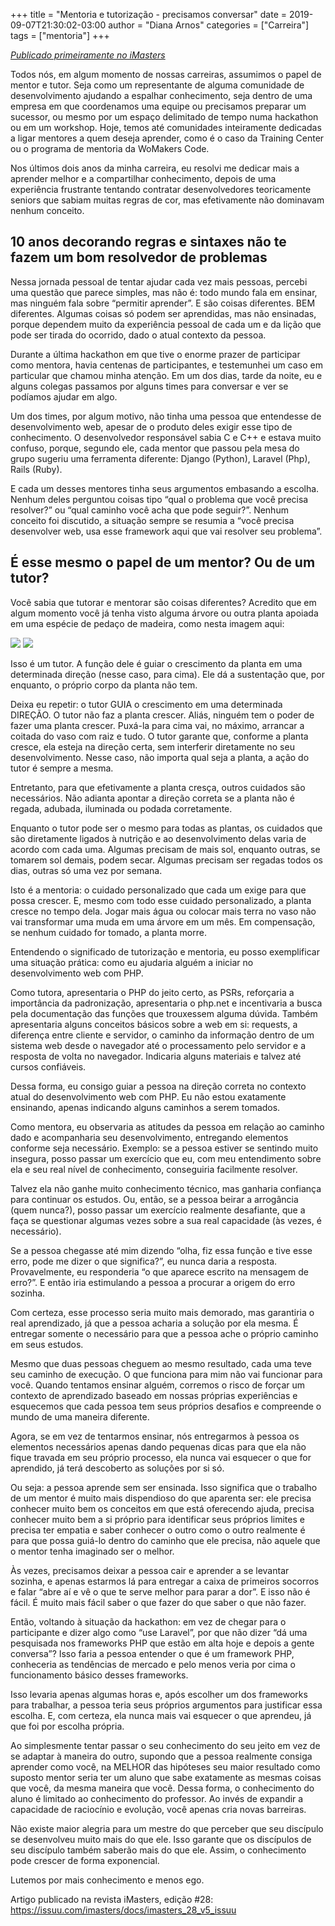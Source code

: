 +++
title = "Mentoria e tutorização - precisamos conversar"
date = 2019-09-07T21:30:02-03:00
author = "Diana Arnos"
categories = ["Carreira"]
tags = ["mentoria"]
+++

_[Publicado primeiramente no iMasters](https://imasters.com.br/carreira-dev/mentoria-e-tutorizacao-precisamos-conversar)_

Todos nós, em algum momento de nossas carreiras, assumimos o papel de mentor e tutor. Seja como um representante de alguma comunidade de desenvolvimento ajudando a espalhar conhecimento, seja dentro de uma empresa em que coordenamos uma equipe ou precisamos preparar um sucessor, ou mesmo por um espaço delimitado de tempo numa hackathon ou em um workshop. Hoje, temos até comunidades inteiramente dedicadas a ligar mentores a quem deseja aprender, como é o caso da Training Center ou o programa de mentoria da WoMakers Code.

Nos últimos dois anos da minha carreira, eu resolvi me dedicar mais a aprender melhor e a compartilhar conhecimento, depois de uma experiência frustrante tentando contratar desenvolvedores teoricamente seniors que sabiam muitas regras de cor, mas efetivamente não dominavam nenhum conceito.

10 anos decorando regras e sintaxes não te fazem um bom resolvedor de problemas
-------------------------------------------------------------------------------

Nessa jornada pessoal de tentar ajudar cada vez mais pessoas, percebi uma questão que parece simples, mas não é: todo mundo fala em ensinar, mas ninguém fala sobre “permitir aprender”. E são coisas diferentes. BEM diferentes. Algumas coisas só podem ser aprendidas, mas não ensinadas, porque dependem muito da experiência pessoal de cada um e da lição que pode ser tirada do ocorrido, dado o atual contexto da pessoa.

Durante a última hackathon em que tive o enorme prazer de participar como mentora, havia centenas de participantes, e testemunhei um caso em particular que chamou minha atenção. Em um dos dias, tarde da noite, eu e alguns colegas passamos por alguns times para conversar e ver se podíamos ajudar em algo.

Um dos times, por algum motivo, não tinha uma pessoa que entendesse de desenvolvimento web, apesar de o produto deles exigir esse tipo de conhecimento. O desenvolvedor responsável sabia C e C++ e estava muito confuso, porque, segundo ele, cada mentor que passou pela mesa do grupo sugeriu uma ferramenta diferente: Django (Python), Laravel (Php), Rails (Ruby).

E cada um desses mentores tinha seus argumentos embasando a escolha. Nenhum deles perguntou coisas tipo “qual o problema que você precisa resolver?” ou “qual caminho você acha que pode seguir?”. Nenhum conceito foi discutido, a situação sempre se resumia a “você precisa desenvolver web, usa esse framework aqui que vai resolver seu problema”.

É esse mesmo o papel de um mentor? Ou de um tutor?
--------------------------------------------------

Você sabia que tutorar e mentorar são coisas diferentes? Acredito que em algum momento você já tenha visto alguma árvore ou outra planta apoiada em uma espécie de pedaço de madeira, como nesta imagem aqui:

![](/images/posts/tutor.jpg " ")
<img class="img-fluid" src="/assets/img/tutor.jpg">

Isso é um tutor. A função dele é guiar o crescimento da planta em uma determinada direção (nesse caso, para cima). Ele dá a sustentação que, por enquanto, o próprio corpo da planta não tem.

Deixa eu repetir: o tutor GUIA o crescimento em uma determinada DIREÇÃO. O tutor não faz a planta crescer. Aliás, ninguém tem o poder de fazer uma planta crescer. Puxá-la para cima vai, no máximo, arrancar a coitada do vaso com raiz e tudo. O tutor garante que, conforme a planta cresce, ela esteja na direção certa, sem interferir diretamente no seu desenvolvimento. Nesse caso, não importa qual seja a planta, a ação do tutor é sempre a mesma.

Entretanto, para que efetivamente a planta cresça, outros cuidados são necessários. Não adianta apontar a direção correta se a planta não é regada, adubada, iluminada ou podada corretamente.

Enquanto o tutor pode ser o mesmo para todas as plantas, os cuidados que são diretamente ligados à nutrição e ao desenvolvimento delas varia de acordo com cada uma. Algumas precisam de mais sol, enquanto outras, se tomarem sol demais, podem secar. Algumas precisam ser regadas todos os dias, outras só uma vez por semana.

Isto é a mentoria: o cuidado personalizado que cada um exige para que possa crescer. E, mesmo com todo esse cuidado personalizado, a planta cresce no tempo dela. Jogar mais água ou colocar mais terra no vaso não vai transformar uma muda em uma árvore em um mês. Em compensação, se nenhum cuidado for tomado, a planta morre.

Entendendo o significado de tutorização e mentoria, eu posso exemplificar uma situação prática: como eu ajudaria alguém a iniciar no desenvolvimento web com PHP.

Como tutora, apresentaria o PHP do jeito certo, as PSRs, reforçaria a importância da padronização, apresentaria o php.net e incentivaria a busca pela documentação das funções que trouxessem alguma dúvida. Também apresentaria alguns conceitos básicos sobre a web em si: requests, a diferença entre cliente e servidor, o caminho da informação dentro de um sistema web desde o navegador até o processamento pelo servidor e a resposta de volta no navegador. Indicaria alguns materiais e talvez até cursos confiáveis.

Dessa forma, eu consigo guiar a pessoa na direção correta no contexto atual do desenvolvimento web com PHP. Eu não estou exatamente ensinando, apenas indicando alguns caminhos a serem tomados.

Como mentora, eu observaria as atitudes da pessoa em relação ao caminho dado e acompanharia seu desenvolvimento, entregando elementos conforme seja necessário. Exemplo: se a pessoa estiver se sentindo muito insegura, posso passar um exercício que eu, com meu entendimento sobre ela e seu real nível de conhecimento, conseguiria facilmente resolver.

Talvez ela não ganhe muito conhecimento técnico, mas ganharia confiança para continuar os estudos. Ou, então, se a pessoa beirar a arrogância (quem nunca?), posso passar um exercício realmente desafiante, que a faça se questionar algumas vezes sobre a sua real capacidade (às vezes, é necessário).

Se a pessoa chegasse até mim dizendo “olha, fiz essa função e tive esse erro, pode me dizer o que significa?”, eu nunca daria a resposta. Provavelmente, eu responderia “o que aparece escrito na mensagem de erro?”. E então iria estimulando a pessoa a procurar a origem do erro sozinha.

Com certeza, esse processo seria muito mais demorado, mas garantiria o real aprendizado, já que a pessoa acharia a solução por ela mesma. É entregar somente o necessário para que a pessoa ache o próprio caminho em seus estudos.

Mesmo que duas pessoas cheguem ao mesmo resultado, cada uma teve seu caminho de execução. O que funciona para mim não vai funcionar para você. Quando tentamos ensinar alguém, corremos o risco de forçar um contexto de aprendizado baseado em nossas próprias experiências e esquecemos que cada pessoa tem seus próprios desafios e compreende o mundo de uma maneira diferente.

Agora, se em vez de tentarmos ensinar, nós entregarmos à pessoa os elementos necessários apenas dando pequenas dicas para que ela não fique travada em seu próprio processo, ela nunca vai esquecer o que for aprendido, já terá descoberto as soluções por si só.

Ou seja: a pessoa aprende sem ser ensinada. Isso significa que o trabalho de um mentor é muito mais dispendioso do que aparenta ser: ele precisa conhecer muito bem os conceitos em que está oferecendo ajuda, precisa conhecer muito bem a si próprio para identificar seus próprios limites e precisa ter empatia e saber conhecer o outro como o outro realmente é para que possa guiá-lo dentro do caminho que ele precisa, não aquele que o mentor tenha imaginado ser o melhor.

Às vezes, precisamos deixar a pessoa cair e aprender a se levantar sozinha, e apenas estarmos lá para entregar a caixa de primeiros socorros e falar “abre aí e vê o que te serve melhor para parar a dor”. E isso não é fácil. É muito mais fácil saber o que fazer do que saber o que não fazer.

Então, voltando à situação da hackathon: em vez de chegar para o participante e dizer algo como “use Laravel”, por que não dizer “dá uma pesquisada nos frameworks PHP que estão em alta hoje e depois a gente conversa”? Isso faria a pessoa entender o que é um framework PHP, conheceria as tendências de mercado e pelo menos veria por cima o funcionamento básico desses frameworks.

Isso levaria apenas algumas horas e, após escolher um dos frameworks para trabalhar, a pessoa teria seus próprios argumentos para justificar essa escolha. E, com certeza, ela nunca mais vai esquecer o que aprendeu, já que foi por escolha própria.

Ao simplesmente tentar passar o seu conhecimento do seu jeito em vez de se adaptar à maneira do outro, supondo que a pessoa realmente consiga aprender como você, na MELHOR das hipóteses seu maior resultado como suposto mentor seria ter um aluno que sabe exatamente as mesmas coisas que você, da mesma maneira que você. Dessa forma, o conhecimento do aluno é limitado ao conhecimento do professor. Ao invés de expandir a capacidade de raciocínio e evolução, você apenas cria novas barreiras.

Não existe maior alegria para um mestre do que perceber que seu discípulo se desenvolveu muito mais do que ele. Isso garante que os discípulos de seu discípulo também saberão mais do que ele. Assim, o conhecimento pode crescer de forma exponencial.

Lutemos por mais conhecimento e menos ego.

Artigo publicado na revista iMasters, edição #28: <a href="https://issuu.com/imasters/docs/imasters_28_v5_issuu" target="_blank">https://issuu.com/imasters/docs/imasters_28_v5_issuu</a>